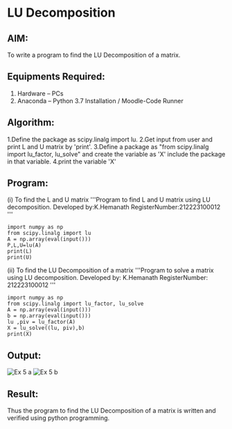 # LU Decomposition 

## AIM:
To write a program to find the LU Decomposition of a matrix.

## Equipments Required:
1. Hardware – PCs
2. Anaconda – Python 3.7 Installation / Moodle-Code Runner

## Algorithm:
1.Define the package as scipy.linalg import lu.
2.Get input from user and print L and U matrix by 'print'.
3.Define a package as "from scipy.linalg import lu_factor, lu_solve" and create the variable as 'X' include the package in that variable.
4.print the variable 'X'

## Program:
(i) To find the L and U matrix
'''Program to find L and U matrix using LU decomposition.
Developed by:K.Hemanath
RegisterNumber:212223100012
'''
```
import numpy as np
from scipy.linalg import lu
A = np.array(eval(input()))
P,L,U=lu(A)
print(L)
print(U)
```
(ii) To find the LU Decomposition of a matrix
'''Program to solve a matrix using LU decomposition.
Developed by: K.Hemanath
RegisterNumber: 212223100012
'''
```
import numpy as np
from scipy.linalg import lu_factor, lu_solve
A = np.array(eval(input()))
b = np.array(eval(input()))
lu ,piv = lu_factor(A)
X = lu_solve((lu, piv),b)
print(X)
```
## Output:
![Ex 5 a](https://github.com/Hemanath08/LU-Decomposition/assets/151807176/5869b58b-e5b4-49ca-96d6-1b71b03f8d9d)
![Ex 5 b](https://github.com/Hemanath08/LU-Decomposition/assets/151807176/694b8da5-af23-41fb-b557-a24bd28803b9)

## Result:
Thus the program to find the LU Decomposition of a matrix is written and verified using python programming.

